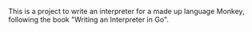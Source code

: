 This is a project to write an interpreter for a made up language Monkey, following the book "Writing an Interpreter in Go".
